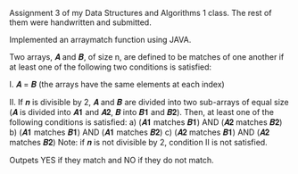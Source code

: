 Assignment 3 of my Data Structures and Algorithms 1 class. The rest of them were handwritten and submitted.

Implemented an arraymatch function using JAVA. 

Two arrays, 𝑨 and 𝑩, of size n, are defined to be matches of one another if at least one of the following two
conditions is satisfied:

I.
𝑨 = 𝑩 (the arrays have the same elements at each index)

II.
  If 𝒏 is divisible by 2, 𝑨 and 𝑩 are divided into two sub-arrays 
  of equal size (𝑨 is divided into 𝑨𝟏 and 𝑨𝟐, 𝑩 into 𝑩𝟏 and 𝑩𝟐). 
  Then, at least one of the following conditions is satisfied:
  a) (𝑨𝟏 matches 𝑩𝟏) AND (𝑨𝟐 matches 𝑩𝟐)
  b) (𝑨𝟏 matches 𝑩𝟏) AND (𝑨𝟏 matches 𝑩𝟐)
  c) (𝑨𝟐 matches 𝑩𝟏) AND (𝑨𝟐 matches 𝑩𝟐)
  Note: if 𝒏 is not divisible by 2, condition II is not satisfied.

  Outpets YES if they match and NO if they do not match.
